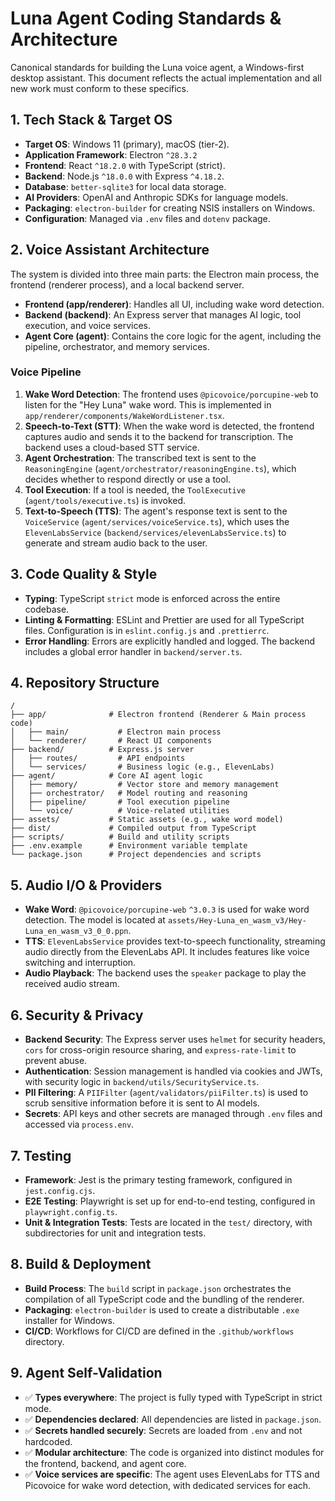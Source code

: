 # Luna Agent Coding Standards & Architecture

Canonical standards for building the Luna voice agent, a Windows-first desktop assistant. This document reflects the actual implementation and all new work must conform to these specifics.

## 1. Tech Stack & Target OS

*   **Target OS**: Windows 11 (primary), macOS (tier-2).
*   **Application Framework**: Electron `^28.3.2`
*   **Frontend**: React `^18.2.0` with TypeScript (strict).
*   **Backend**: Node.js `^18.0.0` with Express `^4.18.2`.
*   **Database**: `better-sqlite3` for local data storage.
*   **AI Providers**: OpenAI and Anthropic SDKs for language models.
*   **Packaging**: `electron-builder` for creating NSIS installers on Windows.
*   **Configuration**: Managed via `.env` files and `dotenv` package.

## 2. Voice Assistant Architecture

The system is divided into three main parts: the Electron main process, the frontend (renderer process), and a local backend server.

*   **Frontend (app/renderer)**: Handles all UI, including wake word detection.
*   **Backend (backend)**: An Express server that manages AI logic, tool execution, and voice services.
*   **Agent Core (agent)**: Contains the core logic for the agent, including the pipeline, orchestrator, and memory services.

### Voice Pipeline

1.  **Wake Word Detection**: The frontend uses `@picovoice/porcupine-web` to listen for the "Hey Luna" wake word. This is implemented in `app/renderer/components/WakeWordListener.tsx`.
2.  **Speech-to-Text (STT)**: When the wake word is detected, the frontend captures audio and sends it to the backend for transcription. The backend uses a cloud-based STT service.
3.  **Agent Orchestration**: The transcribed text is sent to the `ReasoningEngine` (`agent/orchestrator/reasoningEngine.ts`), which decides whether to respond directly or use a tool.
4.  **Tool Execution**: If a tool is needed, the `ToolExecutive` (`agent/tools/executive.ts`) is invoked.
5.  **Text-to-Speech (TTS)**: The agent's response text is sent to the `VoiceService` (`agent/services/voiceService.ts`), which uses the `ElevenLabsService` (`backend/services/elevenLabsService.ts`) to generate and stream audio back to the user.

## 3. Code Quality & Style

*   **Typing**: TypeScript `strict` mode is enforced across the entire codebase.
*   **Linting & Formatting**: ESLint and Prettier are used for all TypeScript files. Configuration is in `eslint.config.js` and `.prettierrc`.
*   **Error Handling**: Errors are explicitly handled and logged. The backend includes a global error handler in `backend/server.ts`.

## 4. Repository Structure

```
/
├── app/              # Electron frontend (Renderer & Main process code)
│   ├── main/           # Electron main process
│   └── renderer/       # React UI components
├── backend/          # Express.js server
│   ├── routes/         # API endpoints
│   └── services/       # Business logic (e.g., ElevenLabs)
├── agent/            # Core AI agent logic
│   ├── memory/         # Vector store and memory management
│   ├── orchestrator/   # Model routing and reasoning
│   ├── pipeline/       # Tool execution pipeline
│   └── voice/          # Voice-related utilities
├── assets/           # Static assets (e.g., wake word model)
├── dist/             # Compiled output from TypeScript
├── scripts/          # Build and utility scripts
├── .env.example      # Environment variable template
└── package.json      # Project dependencies and scripts
```

## 5. Audio I/O & Providers

*   **Wake Word**: `@picovoice/porcupine-web` `^3.0.3` is used for wake word detection. The model is located at `assets/Hey-Luna_en_wasm_v3/Hey-Luna_en_wasm_v3_0_0.ppn`.
*   **TTS**: `ElevenLabsService` provides text-to-speech functionality, streaming audio directly from the ElevenLabs API. It includes features like voice switching and interruption.
*   **Audio Playback**: The backend uses the `speaker` package to play the received audio stream.

## 6. Security & Privacy

*   **Backend Security**: The Express server uses `helmet` for security headers, `cors` for cross-origin resource sharing, and `express-rate-limit` to prevent abuse.
*   **Authentication**: Session management is handled via cookies and JWTs, with security logic in `backend/utils/SecurityService.ts`.
*   **PII Filtering**: A `PIIFilter` (`agent/validators/piiFilter.ts`) is used to scrub sensitive information before it is sent to AI models.
*   **Secrets**: API keys and other secrets are managed through `.env` files and accessed via `process.env`.

## 7. Testing

*   **Framework**: Jest is the primary testing framework, configured in `jest.config.cjs`.
*   **E2E Testing**: Playwright is set up for end-to-end testing, configured in `playwright.config.ts`.
*   **Unit & Integration Tests**: Tests are located in the `test/` directory, with subdirectories for unit and integration tests.

## 8. Build & Deployment

*   **Build Process**: The `build` script in `package.json` orchestrates the compilation of all TypeScript code and the bundling of the renderer.
*   **Packaging**: `electron-builder` is used to create a distributable `.exe` installer for Windows.
*   **CI/CD**: Workflows for CI/CD are defined in the `.github/workflows` directory.

## 9. Agent Self-Validation

*   ✅ **Types everywhere**: The project is fully typed with TypeScript in strict mode.
*   ✅ **Dependencies declared**: All dependencies are listed in `package.json`.
*   ✅ **Secrets handled securely**: Secrets are loaded from `.env` and not hardcoded.
*   ✅ **Modular architecture**: The code is organized into distinct modules for the frontend, backend, and agent core.
*   ✅ **Voice services are specific**: The agent uses ElevenLabs for TTS and Picovoice for wake word detection, with dedicated services for each.
